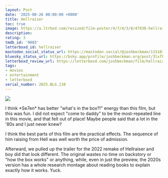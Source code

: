 ```yaml
---
layout: Post
date: '2025-08-26 00:00:00 +0000'
title: Hellraiser
toc: true
image: https://a.ltrbxd.com/resized/film-poster/4/7/4/3/8/47438-hellraiser-0-600-0-900-crop.jpg?v=c927113564
description:
rating: 3
tmdb_id: '9003'
letterboxd_id: hellraiser
mastodon_social_status_url: https://mastodon.social/@joshbeckman/115101936240627054
bluesky_status_url: https://bsky.app/profile/joshbeckman.org/post/3lxfkwra64v27
letterboxd_review_url: https://letterboxd.com/joshbeckman/film/hellraiser/
tags:
- movies
- entertainment
- letterboxd
serial_number: 2025.BLG.138
---
```

 <p><img src="https://a.ltrbxd.com/resized/film-poster/4/7/4/3/8/47438-hellraiser-0-600-0-900-crop.jpg?v=c927113564"/></p> <p>I think *Se7en* has better "what's in the box?!" energy than this film, but this was fun. I did not expect "come to daddy" to be the most-repeated line in this movie, and that felt out of place! Maybe people said that a lot in the '80s and I just never knew?</p><p>I think the best parts of this film are the practical effects. The sequence of him raising from Hell was well worth the price of admission.</p><p>Afterward, we pulled up the trailer for the 2022 remake of Hellraiser and boy did that look different. The original wastes no time on backstory or "how the box works" or anything, while, even in just the preview, the 2020s version has a whole research montage about reading books to explain exactly how it works. Yuck.</p> 
